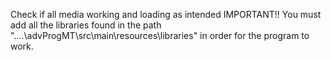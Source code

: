 Check if all media working and loading as intended
IMPORTANT!!
You must add all the libraries found in the path "....\advProgMT\src\main\resources\libraries" in order for the program to work.
